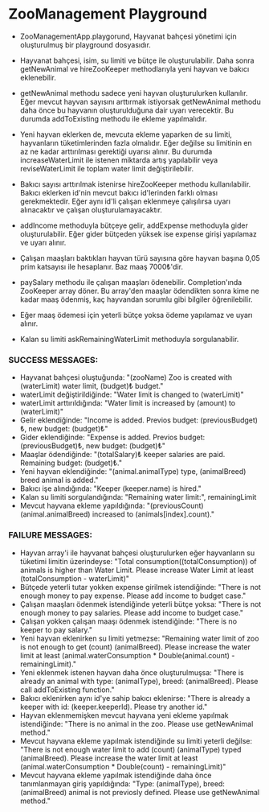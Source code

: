 # ZooManagement Playground

- ZooManagementApp.playgorund, Hayvanat bahçesi yönetimi için oluşturulmuş bir playground dosyasıdır.

- Hayvanat bahçesi, isim, su limiti ve bütçe ile oluşturulabilir. Daha sonra getNewAnimal ve hireZooKeeper methodlarıyla yeni hayvan ve bakıcı eklenebilir.

- getNewAnimal methodu sadece yeni hayvan oluşturulurken kullanılır. Eğer mevcut hayvan sayısını arttırmak istiyorsak getNewAnimal methodu daha önce bu hayvanın oluşturulduğuna dair uyarı verecektir. Bu durumda addToExisting methodu ile ekleme yapılmalıdır.

- Yeni hayvan eklerken de, mevcuta ekleme yaparken de su limiti, hayvanların tüketimlerinden fazla olmalıdır. Eğer değilse su limitinin en az ne kadar arttırılması gerektiği uyarısı alınır. Bu durumda increaseWaterLimit ile istenen miktarda artış yapılabilir veya reviseWaterLimit ile toplam water limit değiştirilebilir.

- Bakıcı sayısı arttırılmak istenirse hireZooKeeper methodu kullanılabilir. Bakıcı eklerken id'nin mevcut bakıcı id'lerinden farklı olması gerekmektedir. Eğer aynı id'li çalışan eklenmeye çalışılırsa uyarı alınacaktır ve çalışan oluşturulamayacaktır.

- addIncome methoduyla bütçeye gelir, addExpense methoduyla gider oluşturulabilir. Eğer gider bütçeden yüksek ise expense girişi yapılamaz ve uyarı alınır.

- Çalışan maaşları baktıkları hayvan türü sayısına göre hayvan başına 0,05 prim katsayısı ile hesaplanır. Baz maaş 7000₺'dir.
- paySalary methodu ile çalışan maaşları ödenebilir. Completion'ında ZooKeeper array döner. Bu array'den maaşlar ödendikten sonra kime ne kadar maaş ödenmiş, kaç hayvandan sorumlu gibi bilgiler öğrenilebilir.
- Eğer maaş ödemesi için yeterli bütçe yoksa ödeme yapılamaz ve uyarı alınır.

- Kalan su limiti askRemainingWaterLimit methoduyla sorgulanabilir.

### SUCCESS MESSAGES:

- Hayvanat bahçesi oluştuğunda: "\(zooName) Zoo is created with \(waterLimit) water limit, \(budget)₺ budget."
- waterLimit değiştirildiğinde: "Water limit is changed to \(waterLimit)"
- waterLimit arttırıldığında: "Water limit is increased by \(amount) to \(waterLimit)"
- Gelir eklendiğinde: "Income is added. Previos budget: \(previousBudget)₺, new budget: \(budget)₺"
- Gider eklendiğinde: "Expense is added. Previos budget: \(previousBudget)₺, new budget: \(budget)₺"
- Maaşlar ödendiğinde: "\(totalSalary)₺ keeper salaries are paid. Remaining budget: \(budget)₺."
- Yeni hayvan eklendiğinde: "\(animal.animalType) type, \(animalBreed) breed animal is added."
- Bakıcı işe alındığında: "Keeper \(keeper.name) is hired."
- Kalan su limiti sorgulandığında: "Remaining water limit:", remainingLimit
- Mevcut hayvana ekleme yapıldığında: "\(previousCount) \(animal.animalBreed) increased to \(animals[index].count)."

### FAILURE MESSAGES:

- Hayvan array'i ile hayvanat bahçesi oluşturulurken eğer hayvanların su tüketimi limitin üzerindeyse: "Total consumption(\(totalConsumption)) of animals is higher than Water Limit. Please increase Water Limit at least \(totalConsumption - waterLimit)"
- Bütçede yeterli tutar yokken expense girilmek istendiğinde: "There is not enough money to pay expense. Please add income to budget case."
- Çalışan maaşları ödenmek istendiğinde yeterli bütçe yoksa: "There is not enough money to pay salaries. Please add income to budget case."
- Çalışan yokken çalışan maaşı ödenmek istendiğinde: "There is no keeper to pay salary."
- Yeni hayvan eklenirken su limiti yetmezse: "Remaining water limit of zoo is not enough to get \(count) \(animalBreed). Please increase the water limit at least \(animal.waterConsumption * Double(animal.count) - remainingLimit)."
- Yeni eklenmek istenen hayvan daha önce oluşturulmuşsa: "There is already an animal with type: \(animalType), breed: \(animalBreed). Please call addToExisting function."
- Bakıcı eklenirken aynı id'ye sahip bakıcı eklenirse: "There is already a keeper with id: \(keeper.keeperId). Please try another id."
- Hayvan eklenmemişken mevcut hayvana yeni ekleme yapılmak istendiğinde: "There is no animal in the zoo. Please use getNewAnimal method."
- Mevcut hayvana ekleme yapılmak istendiğinde su limiti yeterli değilse: "There is not enough water limit to add \(count) \(animalType) typed \(animalBreed). Please increase the water limit at least \(animal.waterConsumption * Double(count) - remainingLimit)"
- Mevcut hayvana ekleme yapılmak istendiğinde daha önce tanımlanmayan giriş yapıldığında: "Type: \(animalType), breed: \(animalBreed) animal is not previosly defined. Please use getNewAnimal method."
